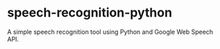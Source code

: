 # speech-recognition-python
A simple speech recognition tool using Python and Google Web Speech API.
